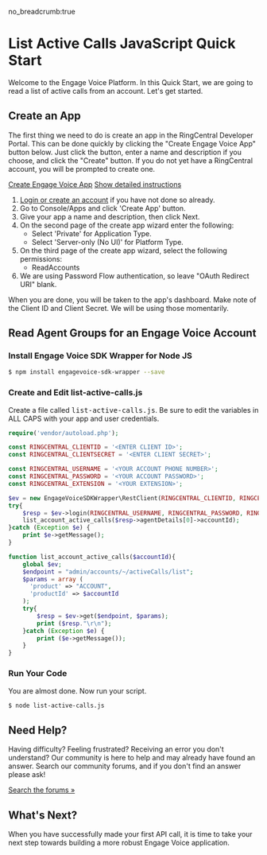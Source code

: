 no_breadcrumb:true

# List Active Calls JavaScript Quick Start

Welcome to the Engage Voice Platform. In this Quick Start, we are going to read a list of active calls from an account. Let's get started.

## Create an App

The first thing we need to do is create an app in the RingCentral Developer Portal. This can be done quickly by clicking the "Create Engage Voice App" button below. Just click the button, enter a name and description if you choose, and click the "Create" button. If you do not yet have a RingCentral account, you will be prompted to create one.

<a target="_new" href="https://developer.ringcentral.com/new-app?name=Engage+Voice+Quick+Start+App&desc=A+simple+app+to+demo+engage+voice+apis+access&public=false&type=ServerOther&carriers=7710,7310,3420&permissions=ReadAccounts&redirectUri=" class="btn btn-primary">Create Engage Voice App</a>
<a class="btn-link btn-collapse" data-toggle="collapse" href="#create-app-instructions" role="button" aria-expanded="false" aria-controls="create-app-instructions">Show detailed instructions</a>

<div class="collapse" id="create-app-instructions">
<ol>
<li><a href="https://developer.ringcentral.com/login.html#/">Login or create an account</a> if you have not done so already.</li>
<li>Go to Console/Apps and click 'Create App' button.</li>
<li>Give your app a name and description, then click Next.</li>
<li>On the second page of the create app wizard enter the following:
  <ul>
  <li>Select 'Private' for Application Type.</li>
  <li>Select 'Server-only (No UI)' for Platform Type.</li>
  </ul>
  </li>
<li>On the third page of the create app wizard, select the following permissions:
  <ul>
    <li>ReadAccounts</li>
  </ul>
</li>
<li>We are using Password Flow authentication, so leave "OAuth Redirect URI" blank.</li>
</ol>
</div>

When you are done, you will be taken to the app's dashboard. Make note of the Client ID and Client Secret. We will be using those momentarily.

## Read Agent Groups for an Engage Voice Account

### Install Engage Voice SDK Wrapper for Node JS

```bash
$ npm install engagevoice-sdk-wrapper --save
```

### Create and Edit list-active-calls.js

Create a file called <tt>list-active-calls.js</tt>. Be sure to edit the variables in ALL CAPS with your app and user credentials.

```php
require('vendor/autoload.php');

const RINGCENTRAL_CLIENTID = '<ENTER CLIENT ID>';
const RINGCENTRAL_CLIENTSECRET = '<ENTER CLIENT SECRET>';

const RINGCENTRAL_USERNAME = '<YOUR ACCOUNT PHONE NUMBER>';
const RINGCENTRAL_PASSWORD = '<YOUR ACCOUNT PASSWORD>';
const RINGCENTRAL_EXTENSION = '<YOUR EXTENSION>';

$ev = new EngageVoiceSDKWrapper\RestClient(RINGCENTRAL_CLIENTID, RINGCENTRAL_CLIENTSECRET);
try{
    $resp = $ev->login(RINGCENTRAL_USERNAME, RINGCENTRAL_PASSWORD, RINGCENTRAL_EXTENSION);
    list_account_active_calls($resp->agentDetails[0]->accountId);
}catch (Exception $e) {
    print $e->getMessage();
}

function list_account_active_calls($accountId){
    global $ev;
    $endpoint = "admin/accounts/~/activeCalls/list";
    $params = array (
      'product' => "ACCOUNT",
      'productId' => $accountId
    );
    try{
        $resp = $ev->get($endpoint, $params);
        print ($resp."\r\n");
    }catch (Exception $e) {
        print ($e->getMessage());
    }
}
```

### Run Your Code

You are almost done. Now run your script.

```bash
$ node list-active-calls.js
```

## Need Help?

Having difficulty? Feeling frustrated? Receiving an error you don't understand? Our community is here to help and may already have found an answer. Search our community forums, and if you don't find an answer please ask!

<a target="_new" href="https://forums.developers.ringcentral.com/search.html?c=11&includeChildren=false&f=&type=question+OR+kbentry+OR+answer+OR+topic&redirect=search%2Fsearch&sort=relevance&q=call+management">Search the forums &raquo;</a>

## What's Next?

When you have successfully made your first API call, it is time to take your next step towards building a more robust Engage Voice application.
